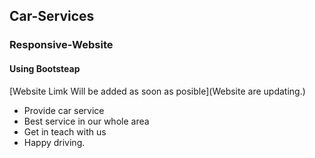 ## Car-Services
### Responsive-Website
#### Using Bootsteap 

[Website Limk Will be added as soon as posible](Website are updating.)

- Provide car service 
- Best service in our whole area 
- Get in teach with us 
- Happy driving.